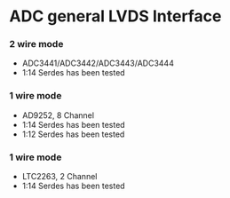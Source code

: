 # ADC general LVDS Interface

### 2 wire mode
- ADC3441/ADC3442/ADC3443/ADC3444
- 1:14 Serdes has been tested

### 1 wire mode
- AD9252, 8 Channel
- 1:14 Serdes has been tested
- 1:12 Serdes has been tested

### 1 wire mode
- LTC2263, 2 Channel
- 1:14 Serdes has been tested
